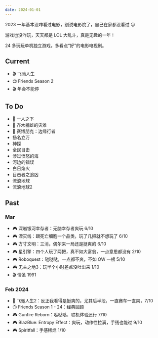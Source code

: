 ```yaml
---
date: 2024-01-01
---
```


2023 一年基本没咋看过电影，别说电影院了，自己在家都没看过 😔

游戏也没咋玩，天天都是 LOL 大乱斗，真是无趣的一年！

24 多玩玩单机独立游戏，多看点“好”的电影电视剧。

## Current

- 🎬 飞驰人生
- 📺 Friends Season 2
- 🎬 年会不能停

## To Do

- 🎨 一人之下
- 🎨 齐木楠雄的灾难
- 🎨 赛博朋克：边缘行者
- 扬名立万
- 神探
- 全民目击
- 涉过愤怒的海
- 河边的错误
- 白日焰火
- 目击者之追凶
- 流浪地球
- 流浪地球2

## Past

### Mar

- 🎮 深岩银河幸存者：无脑幸存者爽玩 6/10
- 🎮 湮灭线：跟死亡细胞一个品类，玩了几把就不想玩了 6/10
- 🎮 方寸文明：三消，偶尔来一局还是挺爽的 6/10
- 🎮 星引擎：四个人玩了两把，真不如大富翁，一点意思都没有 2/10
- 🎮 Roboquest：哒哒哒，一点都不爽，不如 OW 一根 5/10
- 🎮 无主之地3：玩半个小时差点没吐出来 1/10
- 🎬 情圣 1991

### Feb 2024

- 🎦 飞驰人生2：反正我看得是挺爽的，尤其后半段，一直赛车一直爽，7/10
- 📺 Friends Season 1 - 24：经典回顾
- 🎮 Gunfire Reborn：哒哒哒，联机体验还行 7/10
- 🎮 BlazBlue: Entropy Effect：爽玩，动作性拉满，手残也能过 9/10
- 🎮 Spiritfall：手感稀烂 1/10
